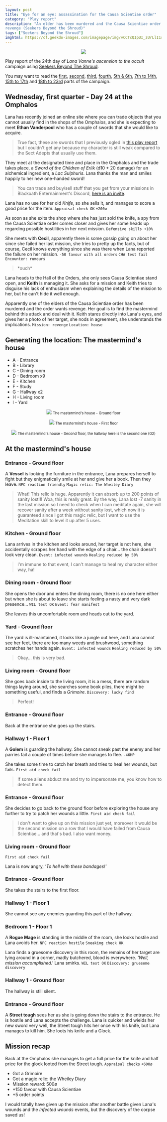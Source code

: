 ```yaml
---
layout: post
title: "Eye for an eye: assassination for the Causa Scientiae order"
category: "Play report"
description: "An elder has been murdered and the Causa Scientiae order wants 
revenge (Seekers Beyond the Shroud)"
tags: ["Seekers Beyond the Shroud"]
imghtml: https://cf.geekdo-images.com/imagepage/img/vCCTcQIpUI_zUrLlI1rmMlF5a8M=/fit-in/900x600/filters:no_upscale()/pic5149175.jpg
---
```


<p align="center"><img src="https://cf.geekdo-images.com/imagepage/img/vCCTcQIpUI_zUrLlI1rmMlF5a8M=/fit-in/900x600/filters:no_upscale()/pic5149175.jpg"></p>

Play report of the 24th day of *Lana Vanne's ascension to the
occult* campaign using [Seekers Beyond The
Shroud](https://blackoathgames.com/seekers-beyond-the-shroud).

You may want to read the 
[first]({{site.baseurl}}/2020/02/25/play-report-burning-spices/),
[second]({{site.baseurl}}/2020/02/27/play-report-the-egyptian-amulet/), 
[third]({{site.baseurl}}/2020/03/11/play-report-the-poison-research-lab/),
[fourth]({{site.baseurl}}/2020/03/25/play-report-vice-and-virtue-tea-shop/), 
[5th &
6th]({{site.baseurl}}/2020/03/26/play-report-the-sinister-industrial-complex), 
[7th to
14th]({{site.baseurl}}/2020/03/27/play-report-more-than-a-week-of-magic-ritual-training/),
[15th to
17th]({{site.baseurl}}/2020/03/28/play-report-capture-the-thief-of-the-resurrection-gem/) 
and [18th to
23rd]({{site.baseurl}}/2020/08/08/play-report-consecration-rituals-and-rescue-great-institute-of-cooking/)
parts of the campaign.
 
## Wednesday, first quarter - Day 24 at the Omphalos

Lana has recently joined an online site where you can trade objects that you
cannot usually find in the shops of the Omphalos, and she is expecting to meet
**Ethan Vanderpool** who has a couple of swords that she would like to
acquire. 

> True fact, these are swords that I previously ogled in [this play
> report]({{site.baseurl}}/2020/03/11/play-report-the-poison-research-lab/) but
> I couldn't get any because my character is still weak compared to the Sect
> Adepts that usually use them.

They meet at the designated time and place in the Omphalos and the
trade takes place, a *Sword of the Children of Erlik* (d10 + 20 damage) for an
alchemical ingredient, a *Lac Sulphuris*. Lana thanks the man and smiles
happily to her new one-handed sword!

> You can trade and buy/sell stuff that you get from your missions in Blackoath
> Enternainment's Discord, [here is an
> invite](https://discord.com/invite/xjQTcUr).

Lana has no use for her old *Knife*, so she sells it, and manages to score a
good price for the item. ``Appraisal check OK`` ``+200ø``

As soon as she exits the shop where she has just sold the knife, a spy from the
Causa Scientiae order comes closer and gives her some heads up regarding
possible hostilities in her next mission. ``Defensive skills +10%``


She meets with **Cecil**, apparently there is some gossip going on about her
since she failed her last mission, she tries to pretty up the facts, but of
course, Cecil knows everything since she was there when Lana reported the
failure on her mission. ``-50 favour with all orders`` ``CHA test fail``
``Encounter: rumours`` 

> \*ouch\*

Lana heads to the Hall of the Orders, she only sees
Causa Scientiae stand open, and **Keith** is managing it. She asks for a
mission and Keith tries to disguise his lack of enthusiasm when explaining the
details of the mission to her, but he can't hide it well enough.

Apparently one of the elders of the Causa Scientiae order has been murdered and
the order wants revenge. Her goal is to find the mastermind behind this attack
and deal with it. Keith stares directly into Lana's eyes, and gives her a photo
of her target, she nods in agreement, she understands the implications.
``Mission: revenge`` ``Location: house``

## Generating the location: The mastermind's house

* A - Entrance
* B - Library
* C - Dining room
* D - Bedroom x9
* E - Kitchen
* F - Study
* G - Hallway x2
* H - Living room
* I - Yard

<p align="center"><img src="https://raw.githubusercontent.com/eeriespace/public-images/master/20200809-play-report-eye-for-an-eye/ground-floor.jpg">
<small>The mastermind's house - Ground floor</small></p>

<p align="center"><img src="https://raw.githubusercontent.com/eeriespace/public-images/master/20200809-play-report-eye-for-an-eye/floor-1.jpg">
<small>The mastermind's house - First floor</small></p>

<p align="center"><img src="https://raw.githubusercontent.com/eeriespace/public-images/master/20200809-play-report-eye-for-an-eye/floor-2.jpg">
<small>The mastermind's house - Second floor, the hallway here is the second
one (G2)</small></p>

## At the mastermind's house

### Entrance - Ground floor

A **Vessel** is looking the furniture in the entrance, Lana prepares herself to
fight but they enigmatically smile at her and give her a book. Then they
leave. ``NPC reaction friendly`` ``Magic relic: The Wheiley Diary``

> What! This relic is huge. Apparently it can absorb up to 200 points of sanity
> lost!!! Woa, this is really great. By the way, Lana lost -7 sanity in the
> last mission so I need to check when I can meditate again, she will recover
> sanity after a week without sanity lost, which now it is guaranteed since I
> got this magic relic, but I want to use the Meditation skill to level it up
> after 5 uses. 

### Kitchen - Ground floor

Lana arrives in the kitchen and looks around, her target is not here, she
accidentally scrapes her hand with the edge of a chair... the chair doesn't
look very clean. ``Event: infected wounds`` ``Healing reduced by 50%``

> I'm immune to that event, I can't manage to heal my character either way, ha!

### Dining room - Ground floor

She opens the door and enters the dining room, there is no one here either but
when she is about to leave she starts feeling a nasty and very dark
presence... ``WIL test OK`` ``Event: fear manifest``

She leaves this uncomfortable room and heads out to the yard.

### Yard - Ground floor

The yard is ill-maintained, it looks like a jungle out here, and Lana cannot
see her feet, there are too many weeds and brushwood, something scratches her
hands again. ``Event: infected wounds`` ``Healing reduced by 50%``

> Okay... this is very bad.

### Living room - Ground floor

She goes back inside to the living room, it is a mess, there are random things
laying around, she searches some book piles, there might be something useful,
and finds a *Grimoire*. ``Discovery: lucky find``

> Perfect!

### Entrance - Ground floor

Back at the entrance she goes up the stairs.

### Hallway 1 - Floor 1

A **Golem** is guarding the hallway. She cannot sneak past the enemy and
her parries fail a couple of times before she manages to flee. ``-46HP``

She takes some time to catch her breath and tries to heal her wounds, but
fails. ``First aid check fail``

> If some aliens abduct me and try to impersonate me, you know how to detect
> them.

### Entrance - Ground floor

She decides to go back to the ground floor before exploring the house any
further to try to patch her wounds a little. ``First aid check fail``

> I don't want to give up on this mission just yet, moreover it would be the
> second mission on a row that I would have failed from Causa Scientiae... and
> that's bad. I also want money.

### Living room - Ground floor

``First aid check fail``

Lana is now angry, *'To hell with these bandages!'*

### Entrance - Ground floor

She takes the stairs to the first floor.

### Hallway 1 - Floor 1

She cannot see any enemies guarding this part of the hallway.

### Bedroom 1 - Floor 1

A **Rogue Mage** is standing in the middle of the room, she looks hostile and
Lana avoids her. ``NPC reaction hostile`` ``Sneaking check OK``

Lana finds a gruesome discovery in this room, the remains of her target are
lying around in a corner, madly butchered, blood is everywhere. *'Well, mission
accomplished.'* Lana smirks. ``WIL test OK``
``Discovery: gruesome discovery``

### Hallway 1 - Ground floor

The hallway is still silent.

### Entrance - Ground floor

A **Street tough** sees her as she is going down the stairs to the entrance. He
is hostile and Lana accepts the challenge. Lana is quicker and wields her new
sword very well, the Street tough hits her once with his knife, but Lana
manages to kill him. She loots his knife and a Glock.

## Mission recap

Back at the Omphalos she manages to get a full price for the knife and half
price for the glock looted from the Street tough. ``Appraisal checks`` ``+600ø``

* Got a Grimoire
* Got a magic relic: the Wheiley Diary
* Mission reward: 500ø
* +150 favour with Causa Scientiae
* +5 order points

I would totally have given up the mission after another battle given Lana's
wounds and the *Infected wounds* events, but the discovery of the corpse saved
us! 
